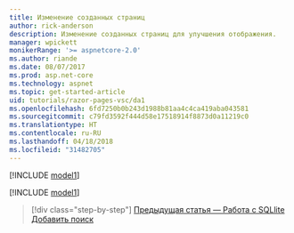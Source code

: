 ```yaml
---
title: Изменение созданных страниц
author: rick-anderson
description: Изменение созданных страниц для улучшения отображения.
manager: wpickett
monikerRange: '>= aspnetcore-2.0'
ms.author: riande
ms.date: 08/07/2017
ms.prod: asp.net-core
ms.technology: aspnet
ms.topic: get-started-article
uid: tutorials/razor-pages-vsc/da1
ms.openlocfilehash: 6fd7250b0b243d1988b81aa4c4ca419aba043581
ms.sourcegitcommit: c79fd3592f444d58e17518914f8873d0a11219c0
ms.translationtype: HT
ms.contentlocale: ru-RU
ms.lasthandoff: 04/18/2018
ms.locfileid: "31482705"
---
```

[!INCLUDE [model1](../../includes/RP/da1.md)]

[!INCLUDE [model1](../../includes/RP/da2.md)]

> [!div class="step-by-step"]
> [Предыдущая статья — Работа с SQLlite](xref:tutorials/razor-pages-vsc/sql)
> [Добавить поиск](xref:tutorials/razor-pages/search)
